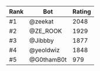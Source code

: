 Rank|Bot|Rating
---|---|---
#1|@zeekat|2048
#2|@ZE_ROOK|1929
#3|@Jibbby|1877
#4|@yeoldwiz|1848
#5|@G0thamB0t|979
